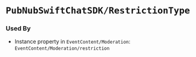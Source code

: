 # ``PubNubSwiftChatSDK/RestrictionType``

### Used By

- Instance property in ``EventContent/Moderation``: ``EventContent/Moderation/restriction``
